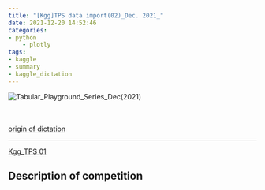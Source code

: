 ```yaml
---
title: "[Kgg]TPS data import(02)_Dec. 2021_"
date: 2021-12-20 14:52:46
categories:
- python
    - plotly
tags:
- kaggle
- summary
- kaggle_dictation
---
```


![Tabular_Playground_Series_Dec(2021)](/../../imeges/kgg/Tabular_Playground_Series_Dec.png)

<br><br>
[origin of dictation](https://www.kaggle.com/andrej0marinchenko/tps12-21-data-visualization)

---
[Kgg_TPS 01]()

## Description of competition 